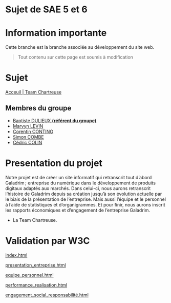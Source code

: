 # Sujet de SAE 5 et 6

# Information importante

Cette branche est la branche associée au développement du site web.

> Tout contenu sur cette page est soumis à modification

# Sujet

[Acceuil | Team Chartreuse](https://cedriccolin.github.io/galadrim_chartreuse/)

## Membres du groupe 

- [Baptiste DULIEUX **(référent du groupe)**](mailto:baptiste.dulieux@edu.univ-fcomte.fr?subject=sae_5_et_6)
- [Marvyn LEVIN](mailto:marvyn.levin@edu.univ-fcomte.fr?subject=sae_5_et_6)
- [Corentin CONTINO](mailto:corentin.contino@edu.univ-fcomte.fr?subject=sae_5_et_6)
- [Simon COMBE](mailto:simon.combe@edu.univ-fcomte.fr?subject=sae_5_et_6)
- [Cédric COLIN](mailto:cedric.colin@edu.univ-fcomte.fr?subject=sae_5_et_6)

# Presentation du projet

Notre projet est de créer un site informatif qui retranscrit tout d’abord Galadrim ; entreprise du
numérique dans le développement de produits digitaux adaptés aux marchés. Dans celui-ci,
nous aurons retranscrit l’histoire de Galadrim depuis sa création jusqu’à son évolution actuelle
par le biais de la présentation de l’entreprise. Mais aussi l’équipe et le personnel à l’aide de
statistiques et d’organigrammes. Et pour finir, nous aurons inscrit les rapports économiques et
d’engagement de l’entreprise Galadrim.
- La Team Chartreuse.

# Validation par W3C

[index.html](https://validator.w3.org/nu/?doc=https%3A%2F%2Fcedriccolin.github.io%2Fgaladrim_chartreuse%2F)

[presentation_entreprise.html](https://validator.w3.org/nu/?doc=https%3A%2F%2Fcedriccolin.github.io%2Fgaladrim_chartreuse%2Fpresentation_entreprise.html)

[equipe_personnel.html](https://validator.w3.org/nu/?doc=https%3A%2F%2Fcedriccolin.github.io%2Fgaladrim_chartreuse%2Fequipe_personnel.html)

[performance_realisation.html](https://validator.w3.org/nu/?doc=https%3A%2F%2Fcedriccolin.github.io%2Fgaladrim_chartreuse%2Fperformance_realisation.html)

[engagement_social_responsabilité.html](https://validator.w3.org/nu/?doc=https%3A%2F%2Fcedriccolin.github.io%2Fgaladrim_chartreuse%2Fengagement_social_responsabilit%25C3%25A9.html)
